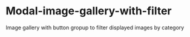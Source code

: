 # Modal-image-gallery-with-filter
Image gallery with button gropup to filter displayed images by category
